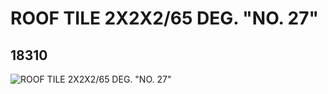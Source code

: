 # ROOF TILE 2X2X2/65 DEG. "NO. 27"
## 18310
![ROOF TILE 2X2X2/65 DEG. "NO. 27"](https://lc-www-live-s.legocdn.com/media/bricks/5/2/6081424.jpg)
